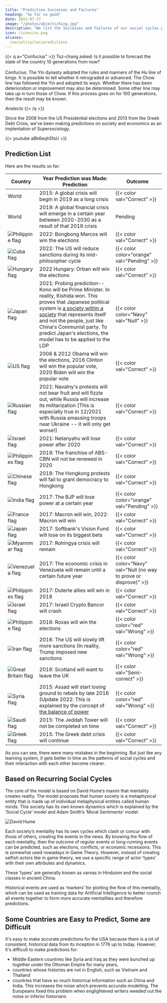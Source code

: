 ```yaml
---
title: "Prediction Successes and Failures"
heading: "So far so good"
date: 2021-07-27
image: "/photos/objects/king.jpg"
description: "We list the Successes and Failures of our social cycles predictions, derived from Socrates"
icon: /icons/ss.png
aliases:
  /social/cycles/predictions
---
```



{{< q a="Confucius" >}}
Tsz-chang asked: Is it possible to forecast the state of the country 10 generations from now?<br><br>Confucius: The Yin dynasty adopted the rules and manners of the Hu line of kings. It is possible to tell whether it retrograded or advanced. The Chow line has followed the Yin and adopted its ways. Whether there has been deterioration or improvement may also be determined.  Some other line may take up in turn those of Chow. If this process goes on for 100 generations, then the result may be known.

<cite>Analects</cite>
{{< /q >}}



Since the 2008 from the US Presidential elections and 2013 from the Greek Debt Crisis, we've been making predictions on society and economics as an implentation of Supersociology.

{{< youtube aBb6eqh5fsU >}}

<!-- We are now confident that it works and have since begana paid prediction service. -->


## Prediction List 

Here are the results so far:

Country | Year Prediction was Made: Prediction | Outcome
--- | --- | --- 
World | 2015: A global crisis will begin in 2019 as a long crisis | {{< color val="Correct" >}}
World | 2019: A global financial crisis will emerge in a certain year between 2020-2030 as a result of that 2019 crisis | Pending
![Philippine flag](/flags/ph.png) | 2022: Bongbong Marcos will win the elections | {{< color val="Correct" >}}
![Cuba flag](/flags/cu.png) | 2022: The US will reduce sanctions during its mid-philosopher cycle | {{< color color="orange" val="Pending" >}}
![Hungary flag](/flags/hu.png) | 2022 Hungary: Orban will win the elections | {{< color val="Correct" >}}
![Japan flag](/flags/jp.png) | 2021: Probing prediction--Kono will be Prime Minister. In reality, Kishida won. This proves that Japanese political system is [a society within a society](/social/cycles/how-to-fix-japan/) that represents itself and not the people, just like China's Communist party. To predict Japan's elections, the model has to be applied to the LDP | {{< color color="Navy" val="Null" >}}
![US flag](/flags/us.png) | 2008 & 2012 Obama will win the elections, 2016 Clinton will win the popular vote, 2020 Biden will win the popular vote | {{< color val="Correct" >}}
![Russian flag](/flags/ru.png) | 2021: Navalny's protests will not bear fruit and will fizzle out, while Russia will increase its militarization [This is especially true in 12/2021 with Russia amassing troops near Ukraine -- it will only get worse!] | {{< color val="Correct" >}}
![Israel flag](/flags/il.png) | 2021: Netanyahu will lose power after 2020 | {{< color val="Correct" >}}
![Philippines flag](/flags/ph.png) | 2019: The franchise of ABS-CBN will not be renewed in 2020 | {{< color val="Correct" >}}
![Chinese flag](/flags/cn.png) | 2018: The Hongkong protests will fail to grant democracy to Hongkong | {{< color val="Correct" >}}
![India flag](/flags/in.png) | 2017: The BJP will lose power at a certain year | {{< color color="orange" val="Pending" >}}
![France flag](/flags/fr.png) | 2017: Macron will win, 2022: Macron will win | {{< color val="Correct" >}}
![Japan flag](/flags/jp.png) | 2017: Softbank's Vision Fund will lose on its biggest bets | {{< color val="Correct" >}}
![Myannmar flag](/flags/mm.png) | 2017: Rohingya crisis will remain | {{< color val="Correct" >}}
![Venezuela flag](/flags/ve.png) | 2017: The economic crisis in Venezuela will remain until a certain future year | {{< color color="Navy" val="Null (no way to prove or disprove)" >}}
![Philippines flag](/flags/ph.png) | 2017: Duterte allies will win in 2018 | {{< color val="Correct" >}}
![Israel flag](/flags/il.png) | 2017: Israeli Crypto Bancor will crash | {{< color val="Correct" >}}
![Philippine flag](/flags/ph.png) | 2016: Roxas will win the elections | {{< color color="red" val="Wrong" >}}
![Iran flag](/flags/ir.png) | 2016: The US will slowly lift more sanctions (In reality, Trump imposed new sanctions | {{< color color="red" val="Wrong" >}}
![Great Britain flag](/flags/gb.png) | 2016: Scotland will want to leave the UK | {{< color val="Semi-correct" >}}
![Syria flag](/flags/sy.png) | 2015: Assad will start losing ground to rebels by late 2016 (Update 2022: This is explained by the concept of [the balance of power](/social/cycles/how-to-fix-russia) | {{< color color="red" val="Wrong" >}}
![Saudi flag](/flags/sa.png) | 2015: The Jeddah Tower will not be completed on time | {{< color val="Correct" >}}
![Greek flag](/flags/gr.png) | 2015: The Greek debt crisis will continue | {{< color val="Correct" >}}



As you can see, there were many mistakes in the beginning. But just like any learning system, it gets better in time as the patterns of social cycles and their interaction with each other become clearer.


## Based on Recurring Social Cycles

The core of the model is based on David Hume‘s maxim that mentality creates reality. The model proposes that human society is a metaphysical entity that is made up of individual metaphysical entities called human minds. This society has its own known dynamics which is explained by the ‘Social Cycle’ model and Adam Smith’s ‘Moral Sentiments’ model.

![David Hume](/covers/hume.jpg)

Each society’s mentality has its own cycles which clash or concur with those of others, creating the events in the news. By knowing the flow of each mentality, then the outcome of regular events or long-running events can be predicted, such as elections, conflicts, or economic recessions. This is somewhat used nowadays in Game Theory. However, instead of creating selfish actors like in game theory, we use a specific range of actor ‘types’ with their own attributes and dynamics. 

<!-- (/fallacies/economics/nash-equilibrium-fallacy) -->

These ‘types’ are generally known as varnas in Hinduism and the social classes in ancient China.

Historical events are used as ‘markers’ for plotting the flow of this mentality, which can be used as training data for Artificial Intelligence to better crunch all events together to form more accurate mentalities and therefore predictions.


## Some Countries are Easy to Predict, Some are Difficult

It's easy to make accurate predictions for the USA because there is a lot of consistent, historical data from its inception in 1776 up to today. However, it's difficult to make predictions for:
- Middle Eastern countries like Syria and Iraq as they were bunched up together under the Ottoman Empire for many years,
- countries whose histories are not in English, such as Vietnam and Thailand
- countries that have so much historical information such as China and India. This increases the noise which prevents accurate modelling. The Europeans fixed this problem when englightened writers weeded out the noise or inferior historians
